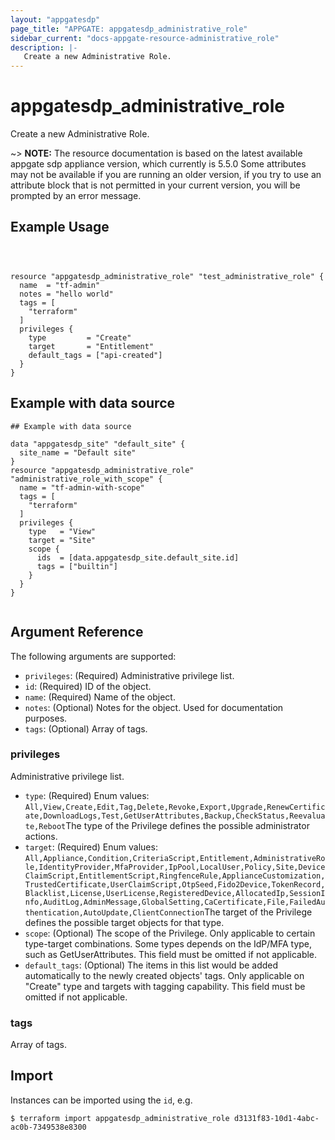 ```yaml
---
layout: "appgatesdp"
page_title: "APPGATE: appgatesdp_administrative_role"
sidebar_current: "docs-appgate-resource-administrative_role"
description: |-
   Create a new Administrative Role.
---
```


# appgatesdp_administrative_role

Create a new Administrative Role.

~> **NOTE:**  The resource documentation is based on the latest available appgate sdp appliance version, which currently is 5.5.0
Some attributes may not be available if you are running an older version, if you try to use an attribute block that is not permitted in your current version, you will be prompted by an error message.


## Example Usage

```hcl



resource "appgatesdp_administrative_role" "test_administrative_role" {
  name  = "tf-admin"
  notes = "hello world"
  tags = [
    "terraform"
  ]
  privileges {
    type         = "Create"
    target       = "Entitlement"
    default_tags = ["api-created"]
  }
}

```
## Example with data source
```hcl
## Example with data source

data "appgatesdp_site" "default_site" {
  site_name = "Default site"
}
resource "appgatesdp_administrative_role" "administrative_role_with_scope" {
  name = "tf-admin-with-scope"
  tags = [
    "terraform"
  ]
  privileges {
    type   = "View"
    target = "Site"
    scope {
      ids  = [data.appgatesdp_site.default_site.id]
      tags = ["builtin"]
    }
  }
}


```


## Argument Reference

The following arguments are supported:


* `privileges`: (Required) Administrative privilege list.
* `id`: (Required) ID of the object.
* `name`: (Required) Name of the object.
* `notes`: (Optional) Notes for the object. Used for documentation purposes.
* `tags`: (Optional) Array of tags.


### privileges
Administrative privilege list.

* `type`: (Required)  Enum values: `All,View,Create,Edit,Tag,Delete,Revoke,Export,Upgrade,RenewCertificate,DownloadLogs,Test,GetUserAttributes,Backup,CheckStatus,Reevaluate,Reboot`The type of the Privilege defines the possible administrator actions.
* `target`: (Required)  Enum values: `All,Appliance,Condition,CriteriaScript,Entitlement,AdministrativeRole,IdentityProvider,MfaProvider,IpPool,LocalUser,Policy,Site,DeviceClaimScript,EntitlementScript,RingfenceRule,ApplianceCustomization,TrustedCertificate,UserClaimScript,OtpSeed,Fido2Device,TokenRecord,Blacklist,License,UserLicense,RegisteredDevice,AllocatedIp,SessionInfo,AuditLog,AdminMessage,GlobalSetting,CaCertificate,File,FailedAuthentication,AutoUpdate,ClientConnection`The target of the Privilege defines the possible target objects for that type.
* `scope`:  (Optional) The scope of the Privilege. Only applicable to certain type-target combinations. Some types depends on the IdP/MFA type, such as GetUserAttributes. This field must be omitted if not applicable.
* `default_tags`:  (Optional) The items in this list would be added automatically to the newly created objects' tags. Only applicable on "Create" type and targets with tagging capability. This field must be omitted if not applicable.
### tags
Array of tags.




## Import

Instances can be imported using the `id`, e.g.

```
$ terraform import appgatesdp_administrative_role d3131f83-10d1-4abc-ac0b-7349538e8300
```
